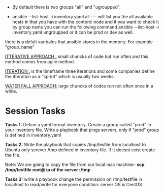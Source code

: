 - By default there is two groups "all" and "ugroupped".

- ansible --list-host -i inventory.yaml all --- will list you the all available hosts in that you have with the contorol node and if you want to check it by group name you can run the following command ansible --list-host -i inventory.yaml ungroupped or it can be prod or dev as well.

there is a defult varibales that ansible stores in the memory. For example "group_name" 

<u>ITTERATIVE APPROACH :</u> small chuncks of code but run often and this method comes from agile method.

<u>ITERATION :</u> is the timeframe three iterations and some companies define the itteration as a "sprint" which is usually two weeks.

<u>WATER FALL APPROACH:</u> large chuncks of codes run not often once in a while.


<h1><b>Session Tasks</b></h1>

<b>Tasks 1:</b>
Define a yaml format inventory. Create a group called "prod" in your inventory file. Write a playbook that pings servers, only if "prod" group is defined in inventory.yaml

<b>Tasks 2:</b>
Write the playbook that copies /tmp/tesfile from localhost to Ubuntu only serever /tmp defined in inventory file. If it doesnt exist create the file.

Note: We are going to copy the file from our local mac machine- <b> scp /tmp/testfile root@ ip of the server :/tmp </b>. 

<b>Tasks 3:</b>
write a playbook change the permission on /tmp/testfile in localhost to read/write for everyone condition: server OS is CentOS
